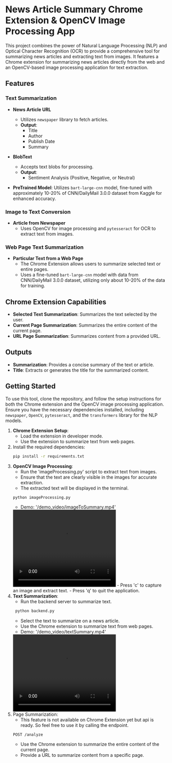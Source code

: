 # News Article Summary Chrome Extension & OpenCV Image Processing App

This project combines the power of Natural Language Processing (NLP) and Optical Character Recognition (OCR) to provide a comprehensive tool for summarizing news articles and extracting text from images. It features a Chrome extension for summarizing news articles directly from the web and an OpenCV-based image processing application for text extraction.

## Features

### Text Summarization

- **News Article URL**

  - Utilizes `newspaper` library to fetch articles.
  - **Output**:
    - Title
    - Author
    - Publish Date
    - Summary

- **BlobText**

  - Accepts text blobs for processing.
  - **Output**:
    - Sentiment Analysis (Positive, Negative, or Neutral)

- **PreTrained Model**: Utilizes `bart-large-cnn` model, fine-tuned with approximately 10-20% of CNN/DailyMail 3.0.0 dataset from Kaggle for enhanced accuracy.

### Image to Text Conversion

- **Article from Newspaper**
  - Uses OpenCV for image processing and `pytesseract` for OCR to extract text from images.

### Web Page Text Summarization

- **Particular Text from a Web Page**
  - The Chrome Extension allows users to summarize selected text or entire pages.
  - Uses a fine-tuned `bart-large-cnn` model with data from CNN/DailyMail 3.0.0 dataset, utilizing only about 10-20% of the data for training.

## Chrome Extension Capabilities

- **Selected Text Summarization**: Summarizes the text selected by the user.
- **Current Page Summarization**: Summarizes the entire content of the current page.
- **URL Page Summarization**: Summarizes content from a provided URL.

## Outputs

- **Summarization**: Provides a concise summary of the text or article.
- **Title**: Extracts or generates the title for the summarized content.

## Getting Started

To use this tool, clone the repository, and follow the setup instructions for both the Chrome extension and the OpenCV image processing application. Ensure you have the necessary dependencies installed, including `newspaper`, `OpenCV`, `pytesseract`, and the `transformers` library for the NLP models.

1. **Chrome Extension Setup**:
   - Load the extension in developer mode.
   - Use the extension to summarize text from web pages.
2. Install the required dependencies:
   ```bash
   pip install -r requirements.txt
   ```
3. **OpenCV Image Processing**:
   - Run the 'imageProcessing.py' script to extract text from images.
   - Ensure that the text are clearly visible in the images for accurate extraction.
   - The extracted text will be displayed in the terminal.
   ```bash
   python imageProcessing.py
   ```
   - Demo: '/demo_video/imageToSummary.mp4'
   <video width="320" height="240" controls>
     <source src="/demo_video/imageToSummary.mp4" type="video/mp4">
     Your browser does not support the video tag.
   </video>
   - Press 'c' to capture an image and extract text.
   - Press 'q' to quit the application.
4. **Text Summarization**:
   - Run the backend server to summarize text.
   ```bash
    python backend.py
   ```
   - Select the text to summarize on a news article.
   - Use the Chrome extension to summarize text from web pages.
   - Demo: '/demo_video/textSummary.mp4'
   <video width="320" height="240" controls>
     <source src="/demo_video/textSummary.mp4" type="video/mp4">
     Your browser does not support the video tag.
   </video>
5. Page Summarization:
   - This feature is not available on Chrome Extension yet but api is ready. So feel free to use it by calling the endpoint.
   ```http
   POST /analyze
   ```
   - Use the Chrome extension to summarize the entire content of the current page.
   - Provide a URL to summarize content from a specific page.
